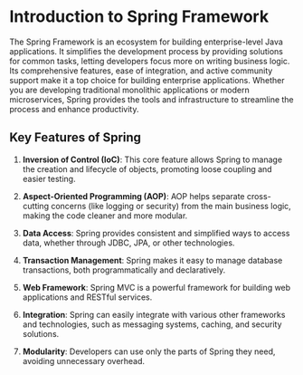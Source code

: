 # Introduction to Spring Framework
The Spring Framework is an ecosystem for building enterprise-level Java applications. It simplifies the development process by providing solutions for common tasks, letting developers focus more on writing business logic. Its comprehensive features, ease of integration, and active community support make it a top choice for building enterprise applications. Whether you are developing traditional monolithic applications or modern microservices, Spring provides the tools and infrastructure to streamline the process and enhance productivity.

## Key Features of Spring
1. **Inversion of Control (IoC)**: This core feature allows Spring to manage the creation and lifecycle of objects, promoting loose coupling and easier testing.

2. **Aspect-Oriented Programming (AOP)**: AOP helps separate cross-cutting concerns (like logging or security) from the main business logic, making the code cleaner and more modular.

3. **Data Access**: Spring provides consistent and simplified ways to access data, whether through JDBC, JPA, or other technologies.

4. **Transaction Management**: Spring makes it easy to manage database transactions, both programmatically and declaratively.

5. **Web Framework**: Spring MVC is a powerful framework for building web applications and RESTful services.

6. **Integration**: Spring can easily integrate with various other frameworks and technologies, such as messaging systems, caching, and security solutions.

7. **Modularity**: Developers can use only the parts of Spring they need, avoiding unnecessary overhead.